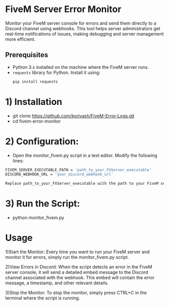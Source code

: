 # FiveM Server Error Monitor

Monitor your FiveM server console for errors and send them directly to a Discord channel using webhooks. This tool helps server administrators get real-time notifications of issues, making debugging and server management more efficient.

## Prerequisites

- Python 3.x installed on the machine where the FiveM server runs.
- `requests` library for Python. Install it using:
  ```bash
  pip install requests


# 1) Installation
- git clone https://github.com/korivash/FiveM-Error-Logs.git
- cd fivem-error-monitor

#  2) Configuration:
- Open the monitor_fivem.py script in a text editor. Modify the following lines:
```bash
FIVEM_SERVER_EXECUTABLE_PATH = 'path_to_your_FXServer_executable'
DISCORD_WEBHOOK_URL = 'your_discord_webhook_url'
```
```bash
Replace path_to_your_FXServer_executable with the path to your FiveM server's executable (FXServer.exe). Replace your_discord_webhook_url with the webhook URL from your Discord server.
```
# 3) Run the Script:
- python monitor_fivem.py

# Usage
1)Start the Monitor:
Every time you want to run your FiveM server and monitor it for errors, simply run the monitor_fivem.py script.

2)View Errors in Discord:
When the script detects an error in the FiveM server console, it will send a detailed embed message to the Discord channel associated with the webhook. This embed will contain the error message, a timestamp, and other relevant details.

3)Stop the Monitor:
To stop the monitor, simply press CTRL+C in the terminal where the script is running.
